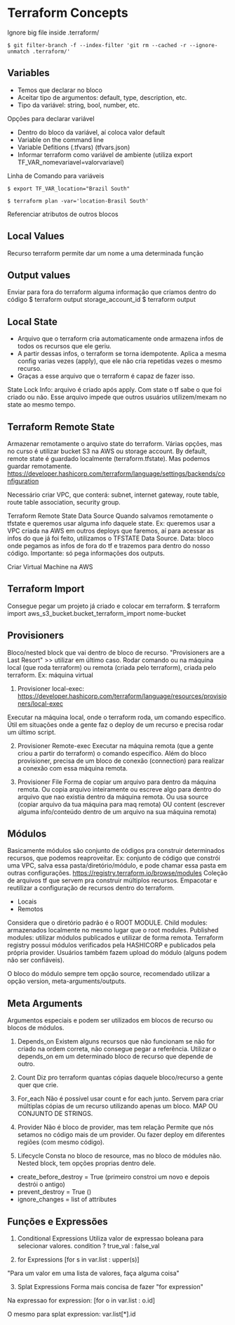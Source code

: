 # Terraform Concepts

Ignore big file inside .terraform/

```
$ git filter-branch -f --index-filter 'git rm --cached -r --ignore-unmatch .terraform/'
```

## Variables
- Temos que declarar no bloco
- Aceitar tipo de argumentos: default, type, description, etc.
- Tipo da variável: string, bool, number, etc.

Opções para declarar variável
- Dentro do bloco da variável, aí coloca valor default
- Variable on the command line
- Variable Defitions (.tfvars) (tfvars.json)
- Informar terraform como variável de ambiente (utiliza export TF_VAR_nomevariavel=valorvariavel)

Linha de Comando para variáveis

```
$ export TF_VAR_location="Brazil South"
```

```
$ terraform plan -var='location-Brasil South'
```


Referenciar atributos de outros blocos

## Local Values
Recurso terraform permite dar um nome a uma determinada função

## Output values
Enviar para fora do terraform alguma informação que criamos dentro do código
$ terraform output storage_account_id
$ terraform output

## Local State
- Arquivo que o terraform cria automaticamente onde armazena infos de todos os recursos que ele geriu.
- A partir dessas infos, o terraform se torna idempotente. Aplica a mesma config varias vezes (apply), que ele não cria repetidas vezes o mesmo recurso.
- Graças a esse arquivo que o terraform é capaz de fazer isso.

State Lock Info: arquivo é criado após apply. Com state o tf sabe o que foi criado ou não. Esse arquivo impede que outros usuários utilizem/mexam no state ao mesmo tempo.

## Terraform Remote State
Armazenar remotamente o arquivo state do terraform. Várias opções, mas no curso é utilizar bucket S3 na AWS ou storage account.
By default, remote state é guardado localmente (terraform.tfstate). Mas podemos guardar remotamente.
https://developer.hashicorp.com/terraform/language/settings/backends/configuration

Necessário criar VPC, que conterá: subnet, internet gateway, route table, route table association, security group.

Terraform Remote State Data Source
Quando salvamos remotamente o tfstate e queremos usar alguma info daquele state. Ex: queremos usar a VPC criada na AWS em outros deploys que faremos, aí para acessar as infos do que já foi feito, utilizamos o TFSTATE Data Source. Data: bloco onde pegamos as infos de fora do tf e trazemos para dentro do nosso código. Importante: só pega informações dos outputs.

Criar Virtual Machine na AWS

## Terraform Import

Consegue pegar um projeto já criado e colocar em terraform.
$ terraform import aws_s3_bucket.bucket_terraform_import nome-bucket

## Provisioners

Bloco/nested block que vai dentro de bloco de recurso.
"Provisioners are a Last Resort" >> utilizar em último caso.
Rodar comando ou na máquina local (que roda terraform) ou remota (criada pelo terraform), criada pelo terraform. 
Ex: máquina virtual

1) Provisioner local-exec: https://developer.hashicorp.com/terraform/language/resources/provisioners/local-exec

Executar na máquina local, onde o terraform roda, um comando específico. 
Útil em situações onde a gente faz o deploy de um recurso e precisa rodar um último script.

2) Provisioner Remote-exec
Executar na máquina remota (que a gente criou a partir do terraform) o comando específico.
Além do bloco provisioner, precisa de um bloco de conexão (connection) para realizar a conexão com essa máquina remota.

3) Provisioner File
Forma de copiar um arquivo para dentro da máquina remota. Ou copia arquivo inteiramente ou escreve algo para dentro do arquivo que nao existia dentro da máquina remota. 
Ou usa source (copiar arquivo da tua máquina para maq remota) OU content (escrever alguma info/conteúdo dentro de um arquivo na sua máquina remota)

## Módulos
Basicamente módulos são conjunto de códigos pra construir determinados recursos, que podemos reaproveitar.
Ex: conjunto de código que constrói uma VPC, salva essa pasta/diretório/módulo, e pode chamar essa pasta em outras configurações.
https://registry.terraform.io/browse/modules
Coleção de arquivos tf que servem pra construir múltiplos recursos. Empacotar e reutilizar a configuração de recursos dentro do terraform.
- Locais 
- Remotos

Considera que o diretório padrão é o ROOT MODULE. 
Child modules: armazenados localmente no mesmo lugar que o root modules.
Published modules: utilizar módulos publicados e utilizar de forma remota.
Terraform registry possui módulos verificados pela HASHICORP e publicados pela própria provider. Usuários também fazem upload do módulo (alguns podem não ser confiáveis).

O bloco do módulo sempre tem opção source, recomendado utilizar a opção version, meta-arguments/outputs. 

## Meta Arguments

Argumentos especiais e podem ser utilizados em blocos de recurso ou blocos de módulos.

1. Depends_on
Existem alguns recursos que não funcionam se não for criado na ordem correta, não consegue pegar a referência.
Utilizar o depends_on em um determinado bloco de recurso que depende de outro.

2. Count
Diz pro terraform quantas cópias daquele bloco/recurso a gente quer que crie.

3. For_each
Não é possível usar count e for each junto.
Servem para criar múltiplas cópias de um recurso utilizando apenas um bloco.
MAP OU CONJUNTO DE STRINGS.

4. Provider
Não é bloco de provider, mas tem relação
Permite que nós setamos no código mais de um provider. Ou fazer deploy em diferentes regiões (com mesmo código).

5. Lifecycle
Consta no bloco de resource, mas no bloco de módules não.
Nested block, tem opções proprias dentro dele. 
* create_before_destroy = True (primeiro constroi um novo e depois destrói o antigo)
* prevent_destroy = True ()
* ignore_changes = list of attributes

## Funções e Expressões

1. Conditional Expressions
Utiliza valor de expressao boleana para selecionar valores.
condition ? true_val : false_val

2. for Expressions
[for s in var.list : upper(s)]

"Para um valor em uma lista de valores, faça alguma coisa"

3. Splat Expressions
Forma mais concisa de fazer "for expression"

Na expressao for expression: [for o in var.list : o.id]

O mesmo para splat expression: var.list[*].id
